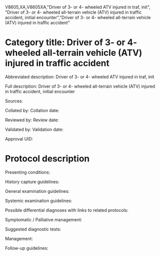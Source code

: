 V8605,XA,V8605XA,"Driver of 3- or 4- wheeled ATV injured in traf, init", "Driver of 3- or 4- wheeled all-terrain vehicle (ATV) injured in traffic accident, initial encounter","Driver of 3- or 4- wheeled all-terrain vehicle (ATV) injured in traffic accident"
# Category title: Driver of 3- or 4- wheeled all-terrain vehicle (ATV) injured in traffic accident

Abbreviated description: Driver of 3- or 4- wheeled ATV injured in traf, init

Full description: Driver of 3- or 4- wheeled all-terrain vehicle (ATV) injured in traffic accident, initial encounter

Sources:

Collated by:
Collation date:

Reviewed by:
Review date:

Validated by:
Validation date:

Approval UID:

# Protocol description

Presenting conditions:

History capture guidelines:

General examination guidelines:

Systemic examination guidelines:

Possible differential diagnoses with links to related protocols:

Symptomatic / Palliative management:

Suggested diagnostic tests:

Management:

Follow-up guidelines:
